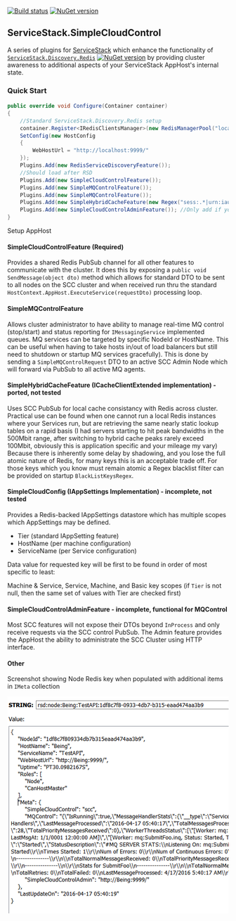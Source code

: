 [![Build status](https://ci.appveyor.com/api/projects/status/github/rsafier/ServiceStack.SimpleCloudControl?branch=master&svg=true)](https://ci.appveyor.com/project/rsafier/servicestack-Simplecloudcontrol)
[![NuGet version](https://badge.fury.io/nu/ServiceStack.SimpleCloudControl.svg)](https://badge.fury.io/nu/ServiceStack.SimpleCloudControl)
## ServiceStack.SimpleCloudControl

A series of plugins for [ServiceStack](https://servicestack.net/) which enhance the functionality of [`ServiceStack.Discovery.Redis`](https://github.com/rsafier/ServiceStack.Discovery.Redis) [![NuGet version](https://badge.fury.io/nu/ServiceStack.Discovery.Redis.svg)](https://badge.fury.io/nu/ServiceStack.Discovery.Redis) by providing cluster awareness to additional aspects of your ServiceStack AppHost's internal state.

### Quick Start
```c#
public override void Configure(Container container)
{
    //Standard ServiceStack.Discovery.Redis setup
    container.Register<IRedisClientsManager>(new RedisManagerPool("localhost:6379", new RedisPoolConfig { MaxPoolSize = 100, }));
    SetConfig(new HostConfig
    {
        WebHostUrl = "http://localhost:9999/"
    });
    Plugins.Add(new RedisServiceDiscoveryFeature());
    //Should load after RSD
    Plugins.Add(new SimpleCloudControlFeature());
    Plugins.Add(new SimpleMQControlFeature());
    Plugins.Add(new SimpleMQControlFeature());
    Plugins.Add(new SimpleHybridCacheFeature(new Regex("sess:.*|urn:iauthsession:.*|lock:.*", RegexOptions.Compiled))); //Applying filter on those keys to not keep a shadowed copy and always pull from Redis
    Plugins.Add(new SimpleCloudControlAdminFeature()); //Only add if you wish public access to administrative services 
}
```
Setup AppHost
#### SimpleCloudControlFeature (Required)
Provides a shared Redis PubSub channel for all other features to communicate with the cluster. It does this by exposing a 
`public void SendMessage(object dto)` method which allows for standard DTO to be sent to all nodes on the SCC cluster and when received run thru the standard `HostContext.AppHost.ExecuteService(requestDto)` processing loop.
#### SimpleMQControlFeature
Allows cluster administrator to have ability to manage real-time MQ control (stop/start) and status reporting for `IMessagingService` implemented queues. MQ services can be targeted by specific NodeId or HostName. This can be useful when having to take hosts in/out of load balancers but still need to shutdown or startup MQ services gracefully). This is done by sending a `SimpleMQControlRequest` DTO to an active SCC Admin Node which will forward via PubSub to all active MQ agents.
#### SimpleHybridCacheFeature (ICacheClientExtended implementation) - ported, not tested
Uses SCC PubSub for local cache consistancy with Redis across cluster. Practical use can be found when one cannot run a local Redis instances where your Services run, but are retrieving the same nearly static lookup tables on a rapid basis (I had servers starting to hit peak bandwidths in the 500Mbit range, after switching to hybrid cache peaks rarely exceed 100Mbit, obviously this is application specific and your mileage my vary)
Because there is inherently some delay by shadowing, and you lose the full atomic nature of Redis, for many keys this is an acceptable trade off. For those keys which you know must remain atomic a Regex blacklist filter can be provided on startup `BlackListKeysRegex`.

#### SimpleCloudConfig (IAppSettings Implementation) - incomplete, not tested
Provides a Redis-backed IAppSettings datastore which has multiple scopes which AppSettings may be defined.

- Tier (standard IAppSetting feature)
- HostName (per machine configuration)
- ServiceName (per Service configuration)

Data value for requested key will be first to be found in order of most specific to least: 

Machine & Service, Service, Machine, and Basic key scopes (if `Tier` is not null, then the same set of values with Tier are checked first)

#### SimpleCloudControlAdminFeature - incomplete, functional for MQControl
Most SCC features will not expose their DTOs beyond `InProcess` and only receive requests via the SCC control PubSub. The Admin feature provides the AppHost the ability to administrate the SCC Cluster using HTTP interface.


#### Other
Screenshot showing Node Redis key when populated with additional items in `IMeta` collection

![Screen shot of test apps](images/SampleScreenshot.png)

